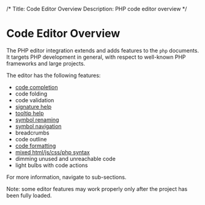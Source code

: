 /*
Title: Code Editor Overview
Description: PHP code editor overview
*/

# Code Editor Overview

The PHP editor integration extends and adds features to the `php` documents. It targets PHP development in general, with respect to well-known PHP frameworks and large projects.

The editor has the following features:

- [code completion](editor/completion)
- code folding
- code validation
- [signature help](editor/signature)
- [tooltip help](editor/tooltips)
- [symbol renaming](editor/refactoring)
- [symbol navigation](editor/navigation)
- breadcrumbs
- code outline
- [code formatting](editor/formatting)
- [mixed html/js/css/php syntax](editor/html-js-css)
- dimming unused and unreachable code
- light bulbs with code actions

For more information, navigate to sub-sections.

Note: some editor features may work properly only after the project has been fully loaded.

